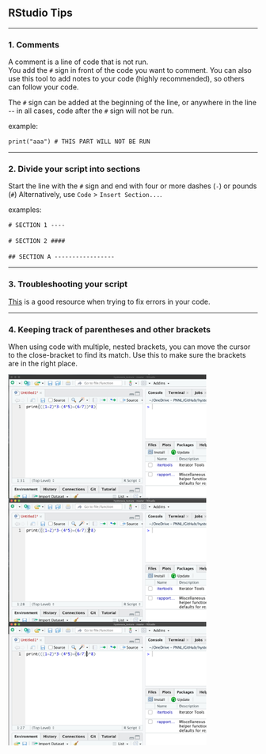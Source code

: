## RStudio Tips
----

### 1. Comments
A comment is a line of code that is not run.  
You add the `#` sign in front of the code you want to comment. 
You can also use this tool to add notes to your code (highly recommended), so others can follow your code.  


The `#` sign can be added at the beginning of the line, or anywhere in the line -- in all cases, code after the `#` sign will not be run.

example: 

```
print("aaa") # THIS PART WILL NOT BE RUN
```
----

### 2. Divide your script into sections
Start the line with the `#` sign and end with four or more dashes (`-`) or pounds (`#`)
Alternatively, use `Code` > `Insert Section...`.

examples:

```
# SECTION 1 ----

# SECTION 2 ####

## SECTION A -----------------

```
----

### 3. Troubleshooting your script
[This](https://twitter.com/effinbirds/status/934926651678486528) is a good resource when trying to fix errors in your code.

----

### 4. Keeping track of parentheses and other brackets
When using code with multiple, nested brackets, you can move the cursor to the close-bracket to find its match. Use this to make sure the brackets are in the right place.

<img align="left" heignt = "400" width = "400" src="/images/0-intro/paren-1.png">

<img align="left" heignt = "400" width = "400" src="images/0-intro/paren-2.png">

<img align="left" heignt = "400" width = "400" src="images/0-intro/paren-3.png">
